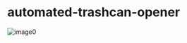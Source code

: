 # automated-trashcan-opener


![image0](https://user-images.githubusercontent.com/84219113/129812543-9b8be47c-8168-4b14-9ee7-0316d35da880.jpg)

